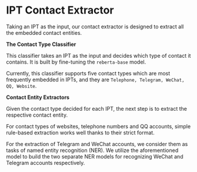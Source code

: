 # IPT Contact Extractor

Taking an IPT as the input, our contact extractor is designed to extract all the embedded contact entities.

**The Contact Type Classifier**

This classifier takes an IPT as the input and decides which type of contact it contains. It is built by fine-tuning the `reberta-base` model.

Currently, this classifier supports five contact types which are most frequently embedded in IPTs, and they are `Telephone, Telegram, WeChat, QQ, Website`.

**Contact Entity Extractors**

Given the contact type decided for each IPT, the next step is to extract the respective contact entity. 

For contact types of websites, telephone numbers and QQ accounts, simple rule-based extraction works well thanks to their strict format. 

For the extraction of Telegram and WeChat accounts, we consider them as tasks of named entity recognition (NER). We utilize the aforementioned model to build the two separate NER models for recognizing WeChat and Telegram accounts respectively.